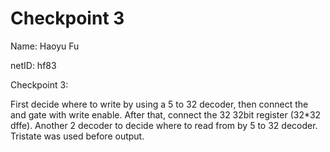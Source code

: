 # Checkpoint 3

Name: Haoyu Fu

netID: hf83

Checkpoint 3:

First decide where to write by using a 5 to 32 decoder, then connect the and gate with write enable. After that, connect the 32 32bit register (32*32 dffe). Another 2 decoder to decide where to read from by 5 to 32 decoder. Tristate was used before output.

